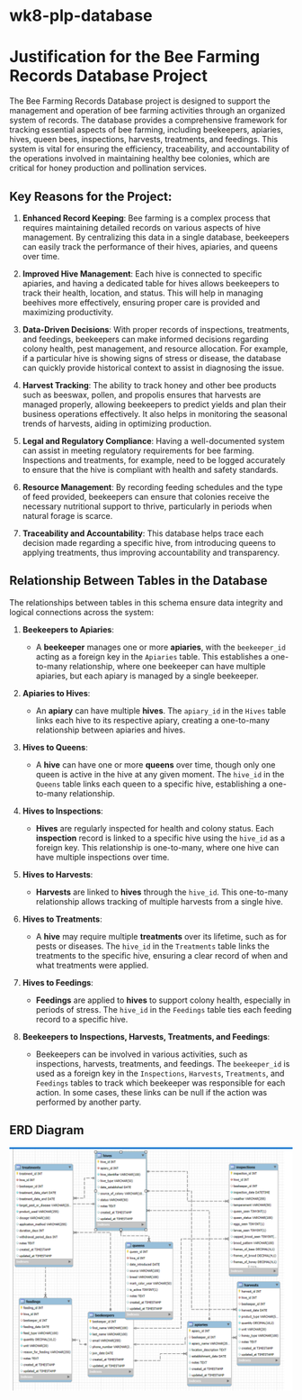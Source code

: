 # wk8-plp-database
# Justification for the Bee Farming Records Database Project

The Bee Farming Records Database project is designed to support the management and operation of bee farming activities through an organized system of records. The database provides a comprehensive framework for tracking essential aspects of bee farming, including beekeepers, apiaries, hives, queen bees, inspections, harvests, treatments, and feedings. This system is vital for ensuring the efficiency, traceability, and accountability of the operations involved in maintaining healthy bee colonies, which are critical for honey production and pollination services.

## Key Reasons for the Project:

1. **Enhanced Record Keeping**: Bee farming is a complex process that requires maintaining detailed records on various aspects of hive management. By centralizing this data in a single database, beekeepers can easily track the performance of their hives, apiaries, and queens over time.
  
2. **Improved Hive Management**: Each hive is connected to specific apiaries, and having a dedicated table for hives allows beekeepers to track their health, location, and status. This will help in managing beehives more effectively, ensuring proper care is provided and maximizing productivity.

3. **Data-Driven Decisions**: With proper records of inspections, treatments, and feedings, beekeepers can make informed decisions regarding colony health, pest management, and resource allocation. For example, if a particular hive is showing signs of stress or disease, the database can quickly provide historical context to assist in diagnosing the issue.

4. **Harvest Tracking**: The ability to track honey and other bee products such as beeswax, pollen, and propolis ensures that harvests are managed properly, allowing beekeepers to predict yields and plan their business operations effectively. It also helps in monitoring the seasonal trends of harvests, aiding in optimizing production.

5. **Legal and Regulatory Compliance**: Having a well-documented system can assist in meeting regulatory requirements for bee farming. Inspections and treatments, for example, need to be logged accurately to ensure that the hive is compliant with health and safety standards.

6. **Resource Management**: By recording feeding schedules and the type of feed provided, beekeepers can ensure that colonies receive the necessary nutritional support to thrive, particularly in periods when natural forage is scarce.

7. **Traceability and Accountability**: This database helps trace each decision made regarding a specific hive, from introducing queens to applying treatments, thus improving accountability and transparency.

## Relationship Between Tables in the Database

The relationships between tables in this schema ensure data integrity and logical connections across the system:

1. **Beekeepers to Apiaries**: 
   - A **beekeeper** manages one or more **apiaries**, with the `beekeeper_id` acting as a foreign key in the `Apiaries` table. This establishes a one-to-many relationship, where one beekeeper can have multiple apiaries, but each apiary is managed by a single beekeeper.

2. **Apiaries to Hives**: 
   - An **apiary** can have multiple **hives**. The `apiary_id` in the `Hives` table links each hive to its respective apiary, creating a one-to-many relationship between apiaries and hives.

3. **Hives to Queens**:
   - A **hive** can have one or more **queens** over time, though only one queen is active in the hive at any given moment. The `hive_id` in the `Queens` table links each queen to a specific hive, establishing a one-to-many relationship.

4. **Hives to Inspections**:
   - **Hives** are regularly inspected for health and colony status. Each **inspection** record is linked to a specific hive using the `hive_id` as a foreign key. This relationship is one-to-many, where one hive can have multiple inspections over time.

5. **Hives to Harvests**:
   - **Harvests** are linked to **hives** through the `hive_id`. This one-to-many relationship allows tracking of multiple harvests from a single hive.

6. **Hives to Treatments**:
   - A **hive** may require multiple **treatments** over its lifetime, such as for pests or diseases. The `hive_id` in the `Treatments` table links the treatments to the specific hive, ensuring a clear record of when and what treatments were applied.

7. **Hives to Feedings**:
   - **Feedings** are applied to **hives** to support colony health, especially in periods of stress. The `hive_id` in the `Feedings` table ties each feeding record to a specific hive.

8. **Beekeepers to Inspections, Harvests, Treatments, and Feedings**:
   - Beekeepers can be involved in various activities, such as inspections, harvests, treatments, and feedings. The `beekeeper_id` is used as a foreign key in the `Inspections`, `Harvests`, `Treatments`, and `Feedings` tables to track which beekeeper was responsible for each action. In some cases, these links can be null if the action was performed by another party.

## ERD Diagram
![ERD Diagram](<ERD diagram.png>)
